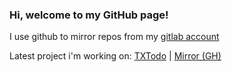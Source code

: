 ### Hi, welcome to my GitHub page!

I use github to mirror repos from my [gitlab account](https://gitlab.com/francicoria)

Latest project i'm working on: [TXTodo](https://gitlab.com/francicoria/txtodo) | [Mirror (GH)](https://github.com/francicoria/txtodo)
